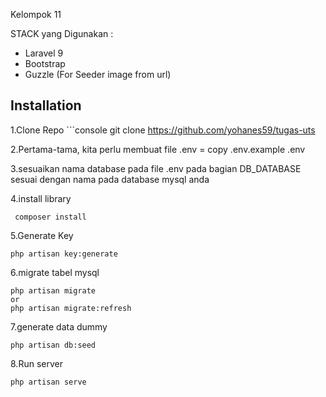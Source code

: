 Kelompok 11

STACK yang Digunakan :

- Laravel 9
- Bootstrap
- Guzzle (For Seeder image from url)


## Installation
1.Clone Repo
    ```console
    git clone https://github.com/yohanes59/tugas-uts

2.Pertama-tama, kita perlu membuat file .env = copy .env.example .env
   
3.sesuaikan nama database pada file .env pada bagian DB_DATABASE sesuai dengan nama pada database mysql anda

4.install library 
 ```console
  composer install
   ```
5.Generate Key 
   ```console
   php artisan key:generate
   ```
6.migrate tabel mysql 
   ```console
   php artisan migrate
   or
   php artisan migrate:refresh
   ```
7.generate data dummy 
   ```console
   php artisan db:seed
   ```

8.Run server
   ```console
   php artisan serve
   ```
